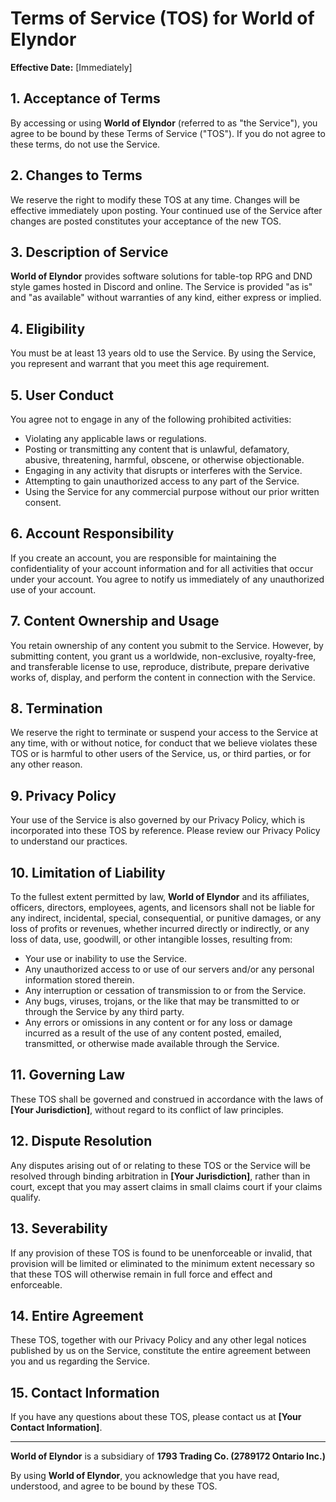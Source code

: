 # Terms of Service (TOS) for World of Elyndor

**Effective Date:** [Immediately]

## 1. Acceptance of Terms
By accessing or using **World of Elyndor** (referred to as "the Service"), you agree to be bound by these Terms of Service ("TOS"). If you do not agree to these terms, do not use the Service.

## 2. Changes to Terms
We reserve the right to modify these TOS at any time. Changes will be effective immediately upon posting. Your continued use of the Service after changes are posted constitutes your acceptance of the new TOS.

## 3. Description of Service
**World of Elyndor** provides software solutions for table-top RPG and DND style games hosted in Discord and online. The Service is provided "as is" and "as available" without warranties of any kind, either express or implied.

## 4. Eligibility
You must be at least 13 years old to use the Service. By using the Service, you represent and warrant that you meet this age requirement.

## 5. User Conduct
You agree not to engage in any of the following prohibited activities:
- Violating any applicable laws or regulations.
- Posting or transmitting any content that is unlawful, defamatory, abusive, threatening, harmful, obscene, or otherwise objectionable.
- Engaging in any activity that disrupts or interferes with the Service.
- Attempting to gain unauthorized access to any part of the Service.
- Using the Service for any commercial purpose without our prior written consent.

## 6. Account Responsibility
If you create an account, you are responsible for maintaining the confidentiality of your account information and for all activities that occur under your account. You agree to notify us immediately of any unauthorized use of your account.

## 7. Content Ownership and Usage
You retain ownership of any content you submit to the Service. However, by submitting content, you grant us a worldwide, non-exclusive, royalty-free, and transferable license to use, reproduce, distribute, prepare derivative works of, display, and perform the content in connection with the Service.

## 8. Termination
We reserve the right to terminate or suspend your access to the Service at any time, with or without notice, for conduct that we believe violates these TOS or is harmful to other users of the Service, us, or third parties, or for any other reason.

## 9. Privacy Policy
Your use of the Service is also governed by our Privacy Policy, which is incorporated into these TOS by reference. Please review our Privacy Policy to understand our practices.

## 10. Limitation of Liability
To the fullest extent permitted by law, **World of Elyndor** and its affiliates, officers, directors, employees, agents, and licensors shall not be liable for any indirect, incidental, special, consequential, or punitive damages, or any loss of profits or revenues, whether incurred directly or indirectly, or any loss of data, use, goodwill, or other intangible losses, resulting from:
- Your use or inability to use the Service.
- Any unauthorized access to or use of our servers and/or any personal information stored therein.
- Any interruption or cessation of transmission to or from the Service.
- Any bugs, viruses, trojans, or the like that may be transmitted to or through the Service by any third party.
- Any errors or omissions in any content or for any loss or damage incurred as a result of the use of any content posted, emailed, transmitted, or otherwise made available through the Service.

## 11. Governing Law
These TOS shall be governed and construed in accordance with the laws of **[Your Jurisdiction]**, without regard to its conflict of law principles.

## 12. Dispute Resolution
Any disputes arising out of or relating to these TOS or the Service will be resolved through binding arbitration in **[Your Jurisdiction]**, rather than in court, except that you may assert claims in small claims court if your claims qualify.

## 13. Severability
If any provision of these TOS is found to be unenforceable or invalid, that provision will be limited or eliminated to the minimum extent necessary so that these TOS will otherwise remain in full force and effect and enforceable.

## 14. Entire Agreement
These TOS, together with our Privacy Policy and any other legal notices published by us on the Service, constitute the entire agreement between you and us regarding the Service.

## 15. Contact Information
If you have any questions about these TOS, please contact us at **[Your Contact Information]**.

---

**World of Elyndor** is a subsidiary of **1793 Trading Co. (2789172 Ontario Inc.)**

By using **World of Elyndor**, you acknowledge that you have read, understood, and agree to be bound by these TOS.
